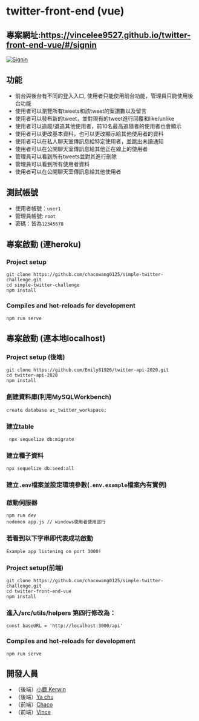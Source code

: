 # twitter-front-end (vue)

## 專案網址:https://vincelee9527.github.io/twitter-front-end-vue/#/signin

[![Signin](https://i.ibb.co/yY2prnq/2021-12-10.png)](https://chacowang0125.github.io/simple-twitter-challenge/#/signin)

## 功能
- 前台與後台有不同的登入入口, 使用者只能使用前台功能，管理員只能使用後台功能
- 使用者可以瀏覽所有tweets和該tweet的案讚數以及留言
- 使用者可以發布新的tweet，並對現有的tweet進行回覆和like/unlike
- 使用者可以追蹤/退追其他使用者，前10名最高追隨者的使用者也會顯示
- 使用者可以更改基本資料，也可以更改顯示給其他使用者的資料
- 使用者可以在私人聊天室傳訊息給特定使用者，並跳出未讀通知
- 使用者可以在公開聊天室傳訊息給其他正在線上的使用者
- 管理員可以看到所有tweets並對其進行刪除
- 管理員可以看到所有使用者資料
- 使用者可以在公開聊天室傳訊息給其他使用者

## 測試帳號
- 使用者帳號：`user1`
- 管理員帳號: `root`
- 密碼：皆為`12345678`

## 專案啟動 (連heroku)
### Project setup
```
git clone https://github.com/chacowang0125/simple-twitter-challenge.git
cd simple-twitter-challenge
npm install
```
### Compiles and hot-reloads for development
```
npm run serve
```

## 專案啟動 (連本地localhost)
### Project setup (後端)
```
git clone https://github.com/Emily81926/twitter-api-2020.git
cd twitter-api-2020
npm install
```
### 創建資料庫(利用MySQLＷorkbench)
```
create database ac_twitter_workspace;
```
### 建立table
```
 npx sequelize db:migrate
```
### 建立種子資料
```
npx sequelize db:seed:all
```
### 建立`.env`檔案並設定環境參數(`.env.example`檔案內有實例)
### 啟動伺服器
```
npm run dev
nodemon app.js // windows使用者使用這行
```
### 若看到以下字串即代表成功啟動
`Example app listening on port 3000!`

### Project setup(前端)
```
git clone https://github.com/chacowang0125/simple-twitter-challenge.git
cd twitter-front-end-vue
npm install
```
### 進入/src/utils/helpers 第四行修改為：
```
const baseURL = 'http://localhost:3000/api'
```
### Compiles and hot-reloads for development
```
npm run serve
```

## 開發人員
- （後端）[小鹿 Kerwin](https://github.com/tkoleo84119)
- （後端）[Ya chu](https://github.com/Emily81926)
- （前端）[Chaco](https://github.com/chacowang0125)
- （前端）[Vince](https://github.com/VinceLee9527)
